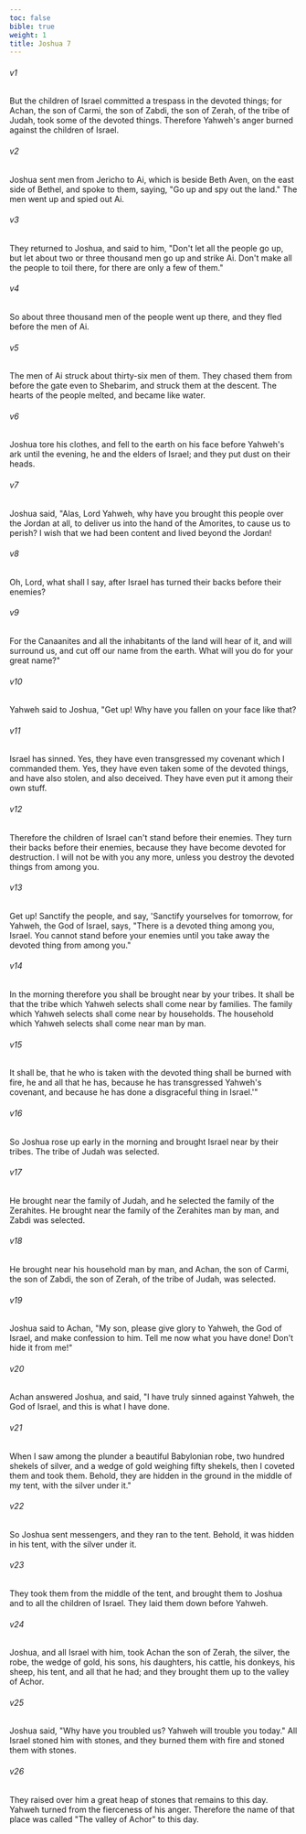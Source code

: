 ```yaml
---
toc: false
bible: true
weight: 1
title: Joshua 7
---
```



###### v1 
But the children of Israel committed a trespass in the devoted things; for Achan, the son of Carmi, the son of Zabdi, the son of Zerah, of the tribe of Judah, took some of the devoted things. Therefore Yahweh's anger burned against the children of Israel. 

###### v2 
Joshua sent men from Jericho to Ai, which is beside Beth Aven, on the east side of Bethel, and spoke to them, saying, "Go up and spy out the land." The men went up and spied out Ai. 

###### v3 
They returned to Joshua, and said to him, "Don't let all the people go up, but let about two or three thousand men go up and strike Ai. Don't make all the people to toil there, for there are only a few of them." 

###### v4 
So about three thousand men of the people went up there, and they fled before the men of Ai. 

###### v5 
The men of Ai struck about thirty-six men of them. They chased them from before the gate even to Shebarim, and struck them at the descent. The hearts of the people melted, and became like water. 

###### v6 
Joshua tore his clothes, and fell to the earth on his face before Yahweh's ark until the evening, he and the elders of Israel; and they put dust on their heads. 

###### v7 
Joshua said, "Alas, Lord Yahweh, why have you brought this people over the Jordan at all, to deliver us into the hand of the Amorites, to cause us to perish? I wish that we had been content and lived beyond the Jordan! 

###### v8 
Oh, Lord, what shall I say, after Israel has turned their backs before their enemies? 

###### v9 
For the Canaanites and all the inhabitants of the land will hear of it, and will surround us, and cut off our name from the earth. What will you do for your great name?" 

###### v10 
Yahweh said to Joshua, "Get up! Why have you fallen on your face like that? 

###### v11 
Israel has sinned. Yes, they have even transgressed my covenant which I commanded them. Yes, they have even taken some of the devoted things, and have also stolen, and also deceived. They have even put it among their own stuff. 

###### v12 
Therefore the children of Israel can't stand before their enemies. They turn their backs before their enemies, because they have become devoted for destruction. I will not be with you any more, unless you destroy the devoted things from among you. 

###### v13 
Get up! Sanctify the people, and say, 'Sanctify yourselves for tomorrow, for Yahweh, the God of Israel, says, "There is a devoted thing among you, Israel. You cannot stand before your enemies until you take away the devoted thing from among you." 

###### v14 
In the morning therefore you shall be brought near by your tribes. It shall be that the tribe which Yahweh selects shall come near by families. The family which Yahweh selects shall come near by households. The household which Yahweh selects shall come near man by man. 

###### v15 
It shall be, that he who is taken with the devoted thing shall be burned with fire, he and all that he has, because he has transgressed Yahweh's covenant, and because he has done a disgraceful thing in Israel.'" 

###### v16 
So Joshua rose up early in the morning and brought Israel near by their tribes. The tribe of Judah was selected. 

###### v17 
He brought near the family of Judah, and he selected the family of the Zerahites. He brought near the family of the Zerahites man by man, and Zabdi was selected. 

###### v18 
He brought near his household man by man, and Achan, the son of Carmi, the son of Zabdi, the son of Zerah, of the tribe of Judah, was selected. 

###### v19 
Joshua said to Achan, "My son, please give glory to Yahweh, the God of Israel, and make confession to him. Tell me now what you have done! Don't hide it from me!" 

###### v20 
Achan answered Joshua, and said, "I have truly sinned against Yahweh, the God of Israel, and this is what I have done. 

###### v21 
When I saw among the plunder a beautiful Babylonian robe, two hundred shekels of silver, and a wedge of gold weighing fifty shekels, then I coveted them and took them. Behold, they are hidden in the ground in the middle of my tent, with the silver under it." 

###### v22 
So Joshua sent messengers, and they ran to the tent. Behold, it was hidden in his tent, with the silver under it. 

###### v23 
They took them from the middle of the tent, and brought them to Joshua and to all the children of Israel. They laid them down before Yahweh. 

###### v24 
Joshua, and all Israel with him, took Achan the son of Zerah, the silver, the robe, the wedge of gold, his sons, his daughters, his cattle, his donkeys, his sheep, his tent, and all that he had; and they brought them up to the valley of Achor. 

###### v25 
Joshua said, "Why have you troubled us? Yahweh will trouble you today." All Israel stoned him with stones, and they burned them with fire and stoned them with stones. 

###### v26 
They raised over him a great heap of stones that remains to this day. Yahweh turned from the fierceness of his anger. Therefore the name of that place was called "The valley of Achor" to this day.
